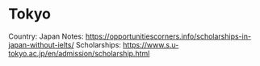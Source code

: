 # Tokyo

Country: Japan
Notes: https://opportunitiescorners.info/scholarships-in-japan-without-ielts/
Scholarships: https://www.s.u-tokyo.ac.jp/en/admission/scholarship.html